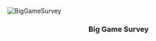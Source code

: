 <img align="center">![BigGameSurvey](https://camo.githubusercontent.com/5487fb30703865e4a08ad051c1ec004179ca2b96906a18f43f1af961e7362d6d/68747470733a2f2f696b2e696d6167656b69742e696f2f323765776f78737373652f6c6f676f5f48385669794e684867742e737667)</img>

<h3 align="center">Big Game Survey</h3>

